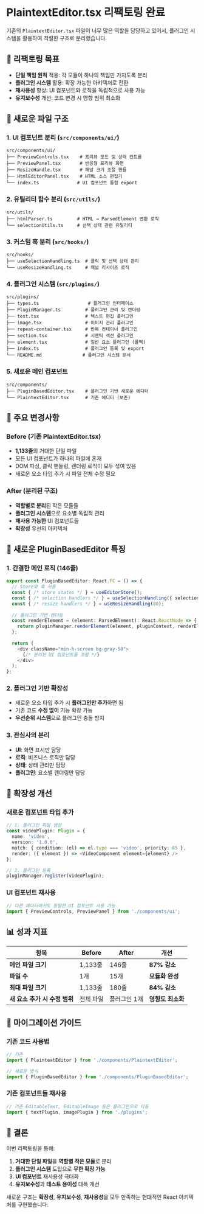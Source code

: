 # PlaintextEditor.tsx 리팩토링 완료

기존의 `PlaintextEditor.tsx` 파일이 너무 많은 역할을 담당하고 있어서, 플러그인 시스템을 활용하여 적절한 구조로 분리했습니다.

## 🎯 리팩토링 목표

- **단일 책임 원칙** 적용: 각 모듈이 하나의 책임만 가지도록 분리
- **플러그인 시스템** 활용: 확장 가능한 아키텍처로 전환
- **재사용성** 향상: UI 컴포넌트와 로직을 독립적으로 사용 가능
- **유지보수성** 개선: 코드 변경 시 영향 범위 최소화

## 📁 새로운 파일 구조

### 1. UI 컴포넌트 분리 (`src/components/ui/`)

```
src/components/ui/
├── PreviewControls.tsx    # 프리뷰 모드 및 상태 컨트롤
├── PreviewPanel.tsx       # 반응형 프리뷰 화면
├── ResizeHandle.tsx       # 패널 크기 조절 핸들
├── HtmlEditorPanel.tsx    # HTML 소스 편집기
└── index.ts              # UI 컴포넌트 통합 export
```

### 2. 유틸리티 함수 분리 (`src/utils/`)

```
src/utils/
├── htmlParser.ts         # HTML → ParsedElement 변환 로직
└── selectionUtils.ts     # 선택 상태 관련 유틸리티
```

### 3. 커스텀 훅 분리 (`src/hooks/`)

```
src/hooks/
├── useSelectionHandling.ts  # 클릭 및 선택 상태 관리
└── useResizeHandling.ts     # 패널 리사이즈 로직
```

### 4. 플러그인 시스템 (`src/plugins/`)

```
src/plugins/
├── types.ts                  # 플러그인 인터페이스
├── PluginManager.ts         # 플러그인 관리 및 렌더링
├── text.tsx                 # 텍스트 편집 플러그인
├── image.tsx                # 이미지 관리 플러그인
├── repeat-container.tsx     # 반복 컨테이너 플러그인
├── section.tsx              # 시맨틱 섹션 플러그인
├── element.tsx              # 일반 요소 플러그인 (폴백)
├── index.ts                 # 플러그인 등록 및 export
└── README.md               # 플러그인 시스템 문서
```

### 5. 새로운 메인 컴포넌트

```
src/components/
├── PluginBasedEditor.tsx    # 플러그인 기반 새로운 에디터
└── PlaintextEditor.tsx      # 기존 에디터 (보존)
```

## 🔄 주요 변경사항

### Before (기존 PlaintextEditor.tsx)
- **1,133줄**의 거대한 단일 파일
- 모든 UI 컴포넌트가 하나의 파일에 혼재
- DOM 파싱, 클릭 핸들링, 렌더링 로직이 모두 섞여 있음
- 새로운 요소 타입 추가 시 파일 전체 수정 필요

### After (분리된 구조)
- **역할별로 분리**된 작은 모듈들
- **플러그인 시스템**으로 요소별 독립적 관리
- **재사용 가능한** UI 컴포넌트들
- **확장성** 우선의 아키텍처

## 🎨 새로운 PluginBasedEditor 특징

### 1. 간결한 메인 로직 (146줄)
```typescript
export const PluginBasedEditor: React.FC = () => {
  // Store와 훅 사용
  const { /* store states */ } = useEditorStore();
  const { /* selection handlers */ } = useSelectionHandling({ selection, setSelection });
  const { /* resize handlers */ } = useResizeHandling(80);
  
  // 플러그인 기반 렌더링
  const renderElement = (element: ParsedElement): React.ReactNode => {
    return pluginManager.renderElement(element, pluginContext, renderElement);
  };
  
  return (
    <div className="min-h-screen bg-gray-50">
      {/* 분리된 UI 컴포넌트들 조합 */}
    </div>
  );
};
```

### 2. 플러그인 기반 확장성
- 새로운 요소 타입 추가 시 **플러그인만 추가**하면 됨
- 기존 코드 **수정 없이** 기능 확장 가능
- **우선순위 시스템**으로 플러그인 충돌 방지

### 3. 관심사의 분리
- **UI**: 화면 표시만 담당
- **로직**: 비즈니스 로직만 담당  
- **상태**: 상태 관리만 담당
- **플러그인**: 요소별 렌더링만 담당

## 🚀 확장성 개선

### 새로운 컴포넌트 타입 추가
```typescript
// 1. 플러그인 파일 생성
const videoPlugin: Plugin = {
  name: 'video',
  version: '1.0.0',
  match: { condition: (el) => el.type === 'video', priority: 85 },
  render: ({ element }) => <VideoComponent element={element} />
};

// 2. 플러그인 등록
pluginManager.register(videoPlugin);
```

### UI 컴포넌트 재사용
```typescript
// 다른 에디터에서도 동일한 UI 컴포넌트 사용 가능
import { PreviewControls, PreviewPanel } from './components/ui';
```

## 📊 성과 지표

| 항목 | Before | After | 개선 |
|------|--------|-------|------|
| **메인 파일 크기** | 1,133줄 | 146줄 | **87% 감소** |
| **파일 수** | 1개 | 15개 | **모듈화 완성** |
| **최대 파일 크기** | 1,133줄 | 180줄 | **84% 감소** |
| **새 요소 추가 시 수정 범위** | 전체 파일 | 플러그인 1개 | **영향도 최소화** |

## 🔧 마이그레이션 가이드

### 기존 코드 사용법
```typescript
// 기존
import { PlaintextEditor } from './components/PlaintextEditor';

// 새로운 방식
import { PluginBasedEditor } from './components/PluginBasedEditor';
```

### 기존 컴포넌트들 재사용
```typescript
// 기존 EditableText, EditableImage 등은 플러그인으로 이동
import { textPlugin, imagePlugin } from './plugins';
```

## 🎉 결론

이번 리팩토링을 통해:

1. **거대한 단일 파일**을 **역할별 작은 모듈**로 분리
2. **플러그인 시스템** 도입으로 **무한 확장 가능**
3. **UI 컴포넌트** 재사용성 극대화
4. **유지보수성**과 **테스트 용이성** 대폭 개선

새로운 구조는 **확장성**, **유지보수성**, **재사용성**을 모두 만족하는 현대적인 React 아키텍처를 구현했습니다.